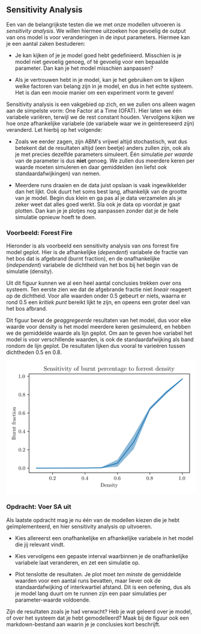 ## Sensitivity Analysis

Een van de belangrijkste testen die we met onze modellen uitvoeren is _sensitivity analysis_. We willen hiermee uitzoeken hoe gevoelig de output van ons model is voor veranderingen in de input parameters. Hiermee kan je een aantal zaken bestuderen:

- Je kan kijken of je je model goed hebt gedefinieerd. Misschien is je model niet gevoelig genoeg, of té gevoelig voor een bepaalde parameter. Dan kan je het model misschien aanpassen?

- Als je vertrouwen hebt in je model, kan je het gebruiken om te kijken welke factoren van belang zijn in je model, en dus in het echte systeem. Het is dan een mooie manier om een experiment vorm te geven!

Sensitivity analysis is een vakgebied op zich, en we zullen ons alleen wagen aan de simpelste vorm: One Factor at a Time (OFAT). Hier laten we één variabele variëren, terwijl we de rest constant houden. Vervolgens kijken we hoe onze afhankelijke variabele (de variabele waar we in geintereseerd zijn) veranderd. Let hierbij op het volgende:

- Zoals we eerder zagen, zijn ABM's vrijwel altijd stochastisch, wat dus betekent dat de resultaten altijd (een beetje) anders zullen zijn, ook als je met precies dezelfde parameters simuleert. Één simulatie _per waarde_ van de parameter is dus **niet** genoeg. We zullen dus meerdere keren per waarde moeten simuleren en daar gemiddelden (en liefst ook standaardafwijkingen) van nemen.

- Meerdere runs draaien en de data juist opslaan is vaak ingewikkelder dan het lijkt. Ook duurt het soms best lang, afhankelijk van de grootte van je model. Begin dus klein en ga pas al je data verzamelen als je zeker weet dat alles goed werkt. Sla ook je data op voordat je gaat plotten. Dan kan je je plotjes nog aanpassen zonder dat je de hele simulatie opnieuw hoeft te doen.

### Voorbeeld: Forest Fire

Hieronder is als voorbeeld een sensitivity analysis van ons forrest fire model geplot. Hier is de afhankelijke (_dependent_) variabele de fractie van het bos dat is afgebrand (burnt fraction), en de onafhankelijke (_independent_) variabele de dichtheid van het bos bij het begin van de simulatie (density). 

Uit dit figuur kunnen we al een heel aantal conclusies trekken over ons systeem. Ten eerste zien we dat de afgebrande fractie niet _lineair_ reageert op de dichtheid. Voor alle waarden onder 0.5 gebeurt er niets, waarna er rond 0.5 een _kritiek punt_ bereikt lijkt te zijn, en opeens een groter deel van het bos afbrand. 

Dit figuur bevat de _geaggregeerde_ resultaten van het model, dus voor elke waarde voor density is het model meerdere keren gesimuleerd, en hebben we de gemiddelde waarde als lijn geplot. Om aan te geven hoe variabel het model is voor verschillende waarden, is ook de standaardafwijking als band rondom de lijn geplot. De resultaten lijken dus vooral te varieëren tussen dichtheden 0.5 en 0.8. 

![forestfire_SA](ff_SA.png)


### Opdracht: Voer SA uit

Als laatste opdracht mag je nu één van de modellen kiezen die je hebt geïmplementeerd, en hier sensitivity analysis op uitvoeren.

* Kies allereerst een onafhankelijke en afhankelijke variabele in het model die jij relevant vindt. 

* Kies vervolgens een gepaste interval waarbinnen je de onafhankelijke variabele laat veranderen, en zet een simulatie op. 

* Plot tenslotte de resultaten. Je plot moet _ten minste_ de gemiddelde waarden voor een aantal runs bevatten, maar liever ook de standaardafwijking of interkwartiel afstand. Dit is een oefening, dus als je model lang duurt om te runnen zijn een paar simulaties per parameter-waarde voldoende.

Zijn de resultaten zoals je had verwacht? Heb je wat geleerd over je model, of over het systeem dat je hebt gemodelleerd? Maak bij de figuur ook een markdown-bestand aan waarin je je conclusies kort beschrijft.